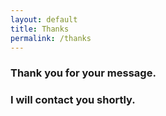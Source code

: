 ```yaml
---
layout: default
title: Thanks
permalink: /thanks
---
```


### Thank you for your message.
### I will contact you shortly. 
